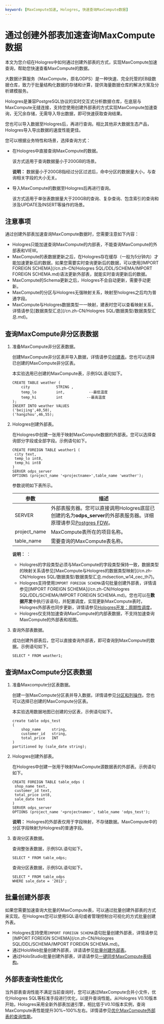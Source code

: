 ```yaml
---
keyword: [MaxCompute加速, Hologres, 快速查询MaxCompute数据]
---
```


# 通过创建外部表加速查询MaxCompute数据

本文为您介绍在Hologres中如何通过创建外部表的方式，实现MaxCompute加速查询，帮助您快速查看MaxCompute的数据。

大数据计算服务（MaxCompute，原名ODPS）是一种快速、完全托管的EB级数据仓库，致力于批量结构化数据的存储和计算，提供海量数据仓库的解决方案及分析建模服务。

Hologres是兼容PostgreSQL协议的实时交互式分析数据仓库，在底层与MaxCompute无缝连接，支持您使用创建外部表的方式实现MaxCompute加速查询，无冗余存储，无需导入导出数据，即可快速获取查询结果。

您也可以导入数据至Hologres后，再进行查询。相比其他非大数据生态产品，Hologres导入导出数据的速度性能更佳。

您可以根据业务特性和场景，选择查询方式：

-   在Hologres中直接查询MaxCompute的数据。

    该方式适用于查询数据量小于200GB的场景。

    **说明：** 数据量小于200GB指经过分区过滤后，命中分区的数据量大小，与查询相关字段的大小无关。

-   导入MaxCompute的数据至Hologres后再进行查询。

    该方式适用于单张表数据量大于200GB的查询、复杂查询、包含索引的查询和涉及UPDATE及INSERT等操作的场景。


## 注意事项

通过创建外部表加速查询MaxCompute数据时，您需要注意如下内容：

-   Hologres只能加速查询MaxCompute的内部表，不能查询MaxCompute的外部表和VIEW。
-   MaxCompute的表数据更新之后，在Hologres存在缓存（一般为5分钟内）才能加速更新后的数据，如果您需要实时查询更新后的数据，可以使用[IMPORT FOREIGN SCHEMA](/cn.zh-CN/Hologres SQL/DDL/SCHEMA/IMPORT FOREIGN SCHEMA.md)语法更新外部表，就能实时查询更新后的数据。
-   MaxCompute的Schema更新之后，Hologres不会自动更新，需要手动更新。
-   MaxCompute的分区与Hologres无强映射关系，映射至hologres之后均为普通字段。
-   MaxCompute与Hologres数据类型一一映射，建表时您可以查看映射关系，详情请参见[数据类型汇总](/cn.zh-CN/Hologres SQL/数据类型/数据类型汇总.md)。

## 查询MaxCompute非分区表数据

1.  准备MaxCompute非分区表数据。

    创建MaxCompute非分区表并导入数据，详情请参见[创建表](/cn.zh-CN/快速入门/通过MaxCompute客户端使用MaxCompute/创建表.md)。您也可以选择已创建的MaxCompute非分区表。

    本实验选用已创建的MaxCompute表，示例SQL语句如下。

    ```
    CREATE TABLE weather (
        city            STRING ,
        temp_lo         int,           --最低温度
        temp_hi         int           --最高温度
    );
    INSERT INTO weather VALUES 
    ('beijing',40,50),
    ('hangzhou',46,55);
    ```

2.  Hologres创建外部表。

    在Hologres中创建一张用于映射MaxCompute数据的外部表。您可以选择查询部分字段或全部字段。示例语句如下。

    ```
    CREATE FOREIGN TABLE weather1 (
     city text,
     temp_lo int8,
     temp_hi int8
    )
    SERVER odps_server
    OPTIONS (project_name '<projectname>',table_name 'weather');
    ```

    参数说明如下表所示。

    |参数|描述|
    |--|--|
    |SERVER|外部表服务器。您可以直接调用Hologres底层已创建的名为**odps\_server**的外部表服务器。详细原理请参见[Postgres FDW](https://www.postgresql.org/docs/11/postgres-fdw.html?spm=a2c4g.11186623.2.11.7e476020Gyif3k)。 |
    |project\_name|MaxCompute表所在的项目名称。|
    |table\_name|需要查询的MaxCompute表名称。|

    **说明：** ：

    -   Hologres的字段类型必须与MaxCompute的字段类型保持一致，数据类型的映射关系请参见[MaxCompute与Hologres的数据类型映射](/cn.zh-CN/Hologres SQL/数据类型/数据类型汇总.mdsection_w14_cec_th7)。
    -   Hologres支持使用`IMPORT FOREIGN SCHEMA`语句批量创建外部表，详情请参见[IMPORT FOREIGN SCHEMA](/cn.zh-CN/Hologres SQL/DDL/SCHEMA/IMPORT FOREIGN SCHEMA.md)。您也可以在**数据开发**中执行该语句，并配置调度，实现更新MaxCompute表时，Hologres外部表也同步更新，详情请参见[Hologres开发：周期性调度](/cn.zh-CN/连接开发工具/DataWorks数仓开发/数据开发/Hologres开发：周期性调度.md)。
    -   Hologres仅支持加速查询MaxCompute的内部表数据，不支持加速查询MaxCompute的外部表和视图。
3.  查询外部表数据。

    成功创建外部表后，您可以直接查询外部表，即可查询到MaxCompute的数据。示例语句如下。

    ```
    SELECT * FROM weather1;
    ```


## 查询MaxCompute分区表数据

1.  准备Maxcompute分区表数据。

    创建一张MaxCompute分区表并导入数据，详情请参见[分区和列操作](/cn.zh-CN/开发/SQL及函数/DDL语句/分区和列操作.md)。您也可以选择已创建的MaxCompute分区表。

    本实验选用数据地图已创建的分区表，示例语句如下。

    ```
    create table odps_test
    (
        shop_name     string,
        customer_id   string,
        total_price   INT 
    )
    partitioned by (sale_date string);
    ```

2.  Hologres创建外部表。

    在Hologres中创建一张用于映射MaxCompute源数据表的外部表。示例语句如下。

    ```
    CREATE FOREIGN TABLE table_odps (
     shop_name text,
     customer_id text,
     total_price int8,
     sale_date text
    )
    SERVER odps_server
    OPTIONS (project_name '<projectname>', table_name 'odps_test');
    ```

    **说明：** Hologres的外部表仅用于字段映射，不存储数据。MaxCompute中的分区字段映射为Hologres的普通字段。

3.  查询分区表数据。

    查询整张表数据，示例SQL语句如下。

    ```
    SELECT * FROM table_odps;
    ```

    查询分区表数据，示例SQL语句如下。

    ```
    SELECT * FROM table_odps 
    WHERE sale_date = '2013';
    ```


## 批量创建外部表

如果您需要加速查询大批量的MaxCompute表，可以通过批量创建外部表的方式来实现。在Hologres您可以使用SQL语句或者管理控制台可视化的方式批量创建外表。

-   Hologres支持使用`IMPORT FOREIGN SCHEMA`语句批量创建外部表，详情请参见[IMPORT FOREIGN SCHEMA](/cn.zh-CN/Hologres SQL/DDL/SCHEMA/IMPORT FOREIGN SCHEMA.md)。
-   通过HoloWeb批量创建外部表，详请请参见[批量创建外部表](/cn.zh-CN/连接开发工具/HoloWeb/连接管理/MaxCompute加速/批量创建外部表.md)。
-   通过HoloStudio批量创建外部表，详请请参见[一键同步MaxCompute表结构](/cn.zh-CN/连接开发工具/DataWorks数仓开发/数据开发/一键同步MaxCompute表结构.md)。

## 外部表查询性能优化

当外部表查询性能不满足当前查询时，您可以通过MaxCompute合并小文件，优化Hologres SQL等标准手段进行优化，以提升查询性能。从Hologres V0.10版本开始，Hologres采用全新外部表加速引擎，相比低于V0.10版本实例，查询MaxCompute表性能提升30%~100%左右。详情请参见[优化MaxCompute外部表的查询性能](/cn.zh-CN/最佳实践/性能调优/优化MaxCompute外部表的查询性能.md)。

